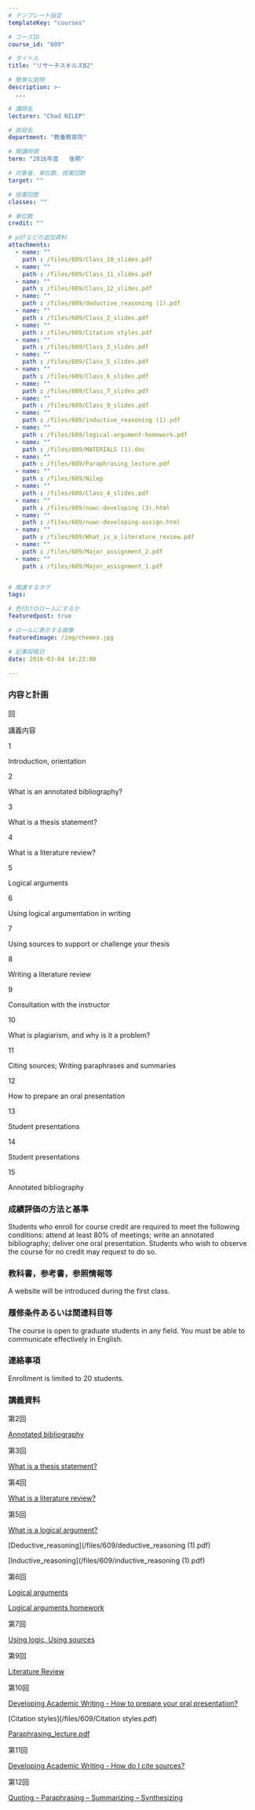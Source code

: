 ```yaml
---
# テンプレート指定
templateKey: "courses"

# コースID
course_id: "609"

# タイトル
title: "リサーチスキルズB2"

# 簡単な説明
description: >-
  ...

# 講師名
lecturer: "Chad NILEP"

# 部局名
department: "教養教育院"

# 開講時限
term: "2016年度	後期"

# 対象者、単位数、授業回数
target: ""

# 授業回数
classes: ""

# 単位数
credit: ""

# pdfなどの追加資料
attachments: 
  - name: "" 
    path : /files/609/Class_10_slides.pdf
  - name: "" 
    path : /files/609/Class_11_slides.pdf
  - name: "" 
    path : /files/609/Class_12_slides.pdf
  - name: "" 
    path : /files/609/deductive_reasoning (1).pdf
  - name: "" 
    path : /files/609/Class_2_slides.pdf
  - name: "" 
    path : /files/609/Citation styles.pdf
  - name: "" 
    path : /files/609/Class_3_slides.pdf
  - name: "" 
    path : /files/609/Class_5_slides.pdf
  - name: "" 
    path : /files/609/Class_6_slides.pdf
  - name: "" 
    path : /files/609/Class_7_slides.pdf
  - name: "" 
    path : /files/609/Class_9_slides.pdf
  - name: "" 
    path : /files/609/inductive_reasoning (1).pdf
  - name: "" 
    path : /files/609/logical-argument-homework.pdf
  - name: "" 
    path : /files/609/MATERIALS (1).doc
  - name: "" 
    path : /files/609/Paraphrasing_lecture.pdf
  - name: "" 
    path : /files/609/Nilep
  - name: "" 
    path : /files/609/Class_4_slides.pdf
  - name: "" 
    path : /files/609/nuwc-developing (3).html
  - name: "" 
    path : /files/609/nuwc-developing-assign.html
  - name: "" 
    path : /files/609/What_is_a_literature_review.pdf
  - name: "" 
    path : /files/609/Major_assignment_2.pdf
  - name: "" 
    path : /files/609/Major_assignment_1.pdf


# 関連するタグ
tags:

# 色付けのロールにするか
featuredpost: true

# ロールに表示する画像
featuredimage: /img/chemex.jpg

# 記事投稿日
date: 2016-03-04 14:23:00

---
```




  
### 内容と計画  


回

講義内容

1

Introduction, orientation

2

What is an annotated bibliography? 

3

What is a thesis statement? 

4

What is a literature review? 

5

Logical arguments 

6

Using logical argumentation in writing 

7

Using sources to support or challenge your thesis 

8

Writing a literature review 

9

Consultation with the instructor 

10

What is plagiarism, and why is it a problem? 

11

Citing sources; Writing paraphrases and summaries 

12

How to prepare an oral presentation 

13

Student presentations 

14

Student presentations 

15

Annotated bibliography 

  
### 成績評価の方法と基準  
Students who enroll for course credit are required to meet the following conditions: attend at least 80% of meetings; write an annotated bibliography; deliver one oral presentation. Students who wish to observe the course for no credit may request to do so.  
### 教科書，参考書，参照情報等  
A website will be introduced during the first class.  
### 履修条件あるいは関連科目等  
The course is open to graduate students in any field. You must be able to communicate effectively in English.  
### 連絡事項  
Enrollment is limited to 20 students.

  
### 講義資料  


第2回


[Annotated bibliography](/files/609/Class_2_slides.pdf) 

第3回


[What is a thesis statement?](/files/609/Class_3_slides.pdf) 

第4回


[What is a literature review?](/files/609/Class_4_slides.pdf) 

第5回


[What is a logical argument?](/files/609/Class_5_slides.pdf) 


[Deductive_reasoning](/files/609/deductive_reasoning (1).pdf) 


[Inductive_reasoning](/files/609/inductive_reasoning (1).pdf) 

第6回


[Logical arguments](/files/609/Class_6_slides.pdf) 


[Logical arguments homework](/files/609/logical-argument-homework.pdf) 

第7回


[Using logic, Using sources](/files/609/Class_7_slides.pdf) 

第9回


[Literature Review](/files/609/Class_9_slides.pdf) 

第10回


[Developing Academic Writing - How to prepare your oral presentation?](/files/609/Class_10_slides.pdf) 


[Citation styles](/files/609/Citation styles.pdf) 


[Paraphrasing_lecture.pdf](/files/609/Paraphrasing_lecture.pdf) 

第11回


[Developing Academic Writing - How do I cite sources?](/files/609/Class_11_slides.pdf) 

第12回


[Quoting – Paraphrasing – Summarizing – Synthesizing](/files/609/Class_12_slides.pdf) 


